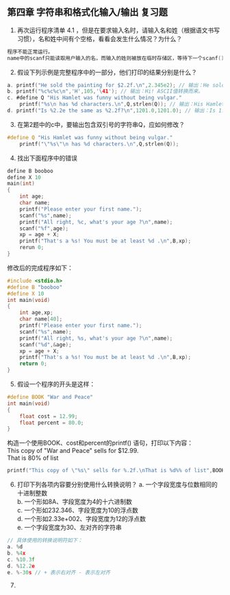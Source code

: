 ## 第四章 字符串和格式化输入/输出 复习题

1. 再次运行程序清单 4.1 ，但是在要求输入名时，请输入名和姓（根据语文书写习惯），名和姓中间有个空格，看看会发生什么情况？为什么？
```c
程序不能正常运行。
name中的scanf只能读取用户输入的名，而输入的姓则被放在临时存储区，等待下一个scanf() 语句来读取。所以体重会被读成姓。
```

2. 假设下列示例是完整程序中的一部分，他们打印的结果分别是什么？
```c
a. printf("He sold the painting for $2.2f.\n",2.345e2); // 输出：He sold the painting for $234.50.
b. printf("%c%c%c\n",'H',105,'\41'); // 输出：Hi! ASCII值转换而来。
c. #define Q "His Hamlet was funny without being vulgar."
    printf("%s\n has %d characters.\n",Q,strlen(Q)); // 输出：His Hamlet was funny without being vulgar. // 注意换行符 has 42 character.
d. printf("Is %2.2e the same as %2.2f?\n",1201.0,1201.0); // 输出：Is 1.20e+003 the same as 1210.00？
```

3. 在第2题中的c中，要输出包含双引号的字符串Q，应如何修改？
```c
#define Q "His Hamlet was funny without being vulgar."
    printf("\"%s\"\n has %d characters.\n",Q,strlen(Q)); 
```


4. 找出下面程序中的错误
```c
define B booboo
define X 10
main(int)
{
    int age;
    char name;
    printf("Please enter your first name.");
    scanf("%s",name);
    printf("All right, %c, what's your age ?\n",name);
    scanf("%f",age);
    xp = age + X;
    printf("That's a %s! You must be at least %d .\n",B,xp);
    rerun 0;
}
```
修改后的完成程序如下：
```c
#include <stdio.h>
#define B "booboo"
#define X 10
int main(void)
{
    int age,xp;
    char name[40];
    printf("Please enter your first name.");
    scanf("%s",name);
    printf("All right, %s, what's your age ?\n",name);
    scanf("%d",&age);
    xp = age + X;
    printf("That's a %s! You must be at least %d .\n",B,xp);
    return 0;
}
```

5. 假设一个程序的开头是这样：
```c
#define BOOK "War and Peace"
int main(void)
{
    float cost = 12.99;
    float percent = 80.0;
}
```
构造一个使用BOOK、cost和percent的printf() 语句，打印以下内容：</br>
This copy of "War and Peace" sells for $12.99.</br>
That is 80% of list</br>

```c
printf("This copy of \"%s\" sells for %.2f.\nThat is %d%% of list",BOOK,cost,percent);
```

6. 打印下列各项内容要分别使用什么转换说明？
a. 一个字段宽度与位数相同的十进制整数</br>
b. 一个形如8A、字段宽度为4的十六进制数</br>
c. 一个形如232.346、字段宽度为10的浮点数</br>
d. 一个形如2.33e+002、字段宽度为12的浮点数</br>
e. 一个字段宽度为30、左对齐的字符串</br>
```c
// 具体使用的转换说明符如下：
a. %d
b. %4x
c. %10.3f
d. %12.2e
e. %-30s // + 表示右对齐 - 表示左对齐
```

7. 